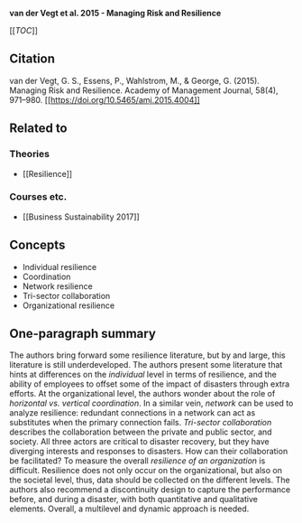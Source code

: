 **van der Vegt et al. 2015 - Managing Risk and Resilience**

[[_TOC_]]

## Citation

van der Vegt, G. S., Essens, P., Wahlstrom, M., & George, G. (2015). Managing Risk and Resilience. Academy of Management Journal, 58(4), 971–980. [[https://doi.org/10.5465/amj.2015.4004]]

## Related to

### Theories
* [[Resilience]]

### Courses etc.
* [[Business Sustainability 2017]]

## Concepts
* Individual resilience
* Coordination
* Network resilience
* Tri-sector collaboration
* Organizational resilience

## One-paragraph summary
The authors bring forward some resilience literature, but by and large, this literature is still underdeveloped. The authors present some literature that hints at differences on the *individual* level in terms of resilience, and the ability of employees to offset some of the impact of disasters through extra efforts. At the organizational level, the authors wonder about the role of *horizontal vs. vertical coordination*. In a similar vein, *network* can be used to analyze resilience: redundant connections in a network can act as substitutes when the primary connection fails. *Tri-sector collaboration* describes the collaboration between the private and public sector, and society. All three actors are critical to disaster recovery, but they have diverging interests and responses to disasters. How can their collaboration be facilitated? To measure the overall *resilience of an organization* is difficult. Resilience does not only occur on the organizational, but also on the societal level, thus, data should be collected on the different levels. The authors also recommend a discontinuity design to capture the performance before, and during a disaster, with both quantitative and qualitative elements. Overall, a multilevel and dynamic approach is needed.